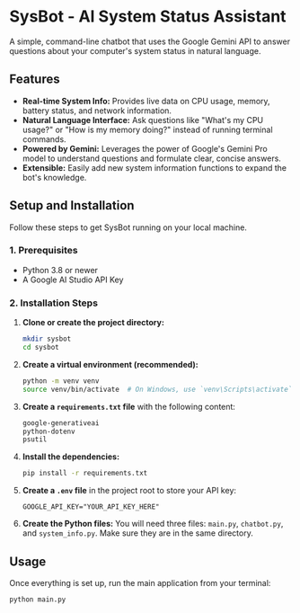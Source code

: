 # SysBot - AI System Status Assistant

A simple, command-line chatbot that uses the Google Gemini API to answer questions about your computer's system status in natural language.

## Features

-   **Real-time System Info:** Provides live data on CPU usage, memory, battery status, and network information.
-   **Natural Language Interface:** Ask questions like "What's my CPU usage?" or "How is my memory doing?" instead of running terminal commands.
-   **Powered by Gemini:** Leverages the power of Google's Gemini Pro model to understand questions and formulate clear, concise answers.
-   **Extensible:** Easily add new system information functions to expand the bot's knowledge.

## Setup and Installation

Follow these steps to get SysBot running on your local machine.

### 1. Prerequisites

-   Python 3.8 or newer
-   A Google AI Studio API Key

### 2. Installation Steps

1.  **Clone or create the project directory:**
    ```sh
    mkdir sysbot
    cd sysbot
    ```

2.  **Create a virtual environment (recommended):**
    ```sh
    python -m venv venv
    source venv/bin/activate  # On Windows, use `venv\Scripts\activate`
    ```

3.  **Create a `requirements.txt` file** with the following content:
    ```txt
    google-generativeai
    python-dotenv
    psutil
    ```

4.  **Install the dependencies:**
    ```sh
    pip install -r requirements.txt
    ```

5.  **Create a `.env` file** in the project root to store your API key:
    ```
    GOOGLE_API_KEY="YOUR_API_KEY_HERE"
    ```

6.  **Create the Python files:** You will need three files: `main.py`, `chatbot.py`, and `system_info.py`. Make sure they are in the same directory.

## Usage

Once everything is set up, run the main application from your terminal:

```sh
python main.py